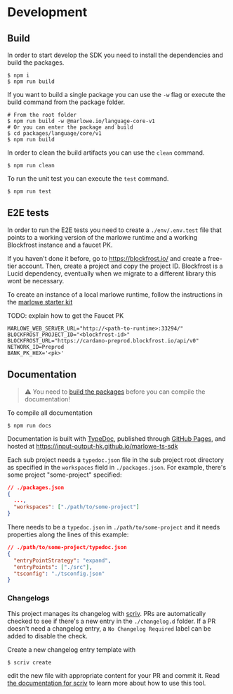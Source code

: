 # Development

## Build

In order to start develop the SDK you need to install the dependencies and build the packages.

```
$ npm i
$ npm run build
```

If you want to build a single package you can use the `-w` flag or execute the build command from the package folder.

```
# From the root folder
$ npm run build -w @marlowe.io/language-core-v1
# Or you can enter the package and build
$ cd packages/language/core/v1
$ npm run build
```

In order to clean the build artifacts you can use the `clean` command.

```
$ npm run clean
```

To run the unit test you can execute the `test` command.

```
$ npm run test
```

## E2E tests

In order to run the E2E tests you need to create a `./env/.env.test` file that points to a working version of the marlowe runtime and a working Blockfrost instance and a faucet PK.

If you haven't done it before, go to https://blockfrost.io/ and create a free-tier account. Then, create a project and copy the project ID. Blockfrost is a Lucid dependency, eventually when
we migrate to a different library this wont be necessary.

To create an instance of a local marlowe runtime, follow the instructions in the [marlowe starter kit](https://github.com/input-output-hk/marlowe-starter-kit/blob/main/docs/preliminaries.md)

TODO: explain how to get the Faucet PK

```
MARLOWE_WEB_SERVER_URL="http://<path-to-runtime>:33294/"
BLOCKFROST_PROJECT_ID="<blockfrost-id>"
BLOCKFROST_URL="https://cardano-preprod.blockfrost.io/api/v0"
NETWORK_ID=Preprod
BANK_PK_HEX='<pk>'
```

## Documentation

> ⚠ You need to [build the packages](#build) before you can compile the documentation!

To compile all documentation

```
$ npm run docs
```

Documentation is built with [TypeDoc](https://typedoc.org), published through [GitHub Pages](https://pages.github.com), and hosted at https://input-output-hk.github.io/marlowe-ts-sdk

Each sub project needs a `typedoc.json` file in the sub project root directory as specified in the `workspaces` field in `./packages.json`. For example, there's some project "some-project" specified:

```json
// ./packages.json
{
  ...,
  "workspaces": ["./path/to/some-project"]
}
```

There needs to be a `typedoc.json` in `./path/to/some-project` and it needs properties along the lines of this example:

```json
// ./path/to/some-project/typedoc.json
{
  "entryPointStrategy": "expand",
  "entryPoints": ["./src"],
  "tsconfig": "./tsconfig.json"
}
```

### Changelogs

This project manages its changelog with [scriv](https://github.com/nedbat/scriv). PRs are automatically checked to see if there's a new entry in the `./changelog.d` folder. If a PR doesn't need a changelog entry, a `No Changelog Required` label can be added to disable the check.

Create a new changelog entry template with

```
$ scriv create
```

edit the new file with appropriate content for your PR and commit it. Read [the documentation for scriv](https://scriv.readthedocs.io/en) to learn more about how to use this tool.
